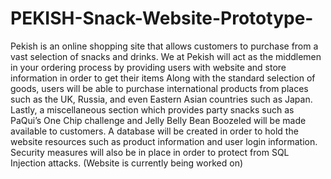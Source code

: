 # PEKISH-Snack-Website-Prototype-
Pekish is an online shopping site that allows customers to purchase from a vast selection of snacks and drinks. We at Pekish will act as the middlemen in your ordering process by providing users with website and store information in order to get their items  Along with the standard selection of goods, users will be able to purchase international products from places such as the UK, Russia, and even Eastern Asian countries such as Japan. Lastly, a miscellaneous section which provides party snacks such as PaQui’s One Chip challenge and Jelly Belly Bean Boozeled will be made available to customers. A database will be created in order to hold the website resources such as product information and user login information. Security measures will also be in place in order to protect from SQL Injection attacks.  (Website is currently being worked on)
